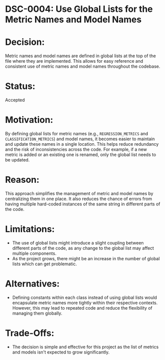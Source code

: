 # DSC-0004: Use Global Lists for the Metric Names and Model Names

# Decision:
Metric names and model names are defined in global lists at the top of the file where they are implemented. This allows for easy reference and consistent use of metric names and model names throughout the codebase.

# Status:
Accepted

# Motivation:
By defining global lists for metric names (e.g., `REGRESSION_METRICS` and `CLASSIFICATION_METRICS`) and model names, it becomes easier to maintain and update these names in a single location. This helps reduce redundancy and the risk of inconsistencies across the code. For example, if a new metric is added or an existing one is renamed, only the global list needs to be updated.

# Reason:
This approach simplifies the management of metric and model names by centralizing them in one place. It also reduces the chance of errors from having multiple hard-coded instances of the same string in different parts of the code.

# Limitations:
   - The use of global lists might introduce a slight coupling between different parts of the code, as any change to the global list may affect multiple components.
   - As the project grows, there might be an increase in the number of global lists which can get problematic.

# Alternatives:
   - Defining constants within each class instead of using global lists would encapsulate metric names more tightly within their respective contexts. However, this may lead to repeated code and reduce the flexibility of managing them globally.

# Trade-Offs:
   - The decision is simple and effective for this project as the list of metrics and models isn't expected to grow significantly.
